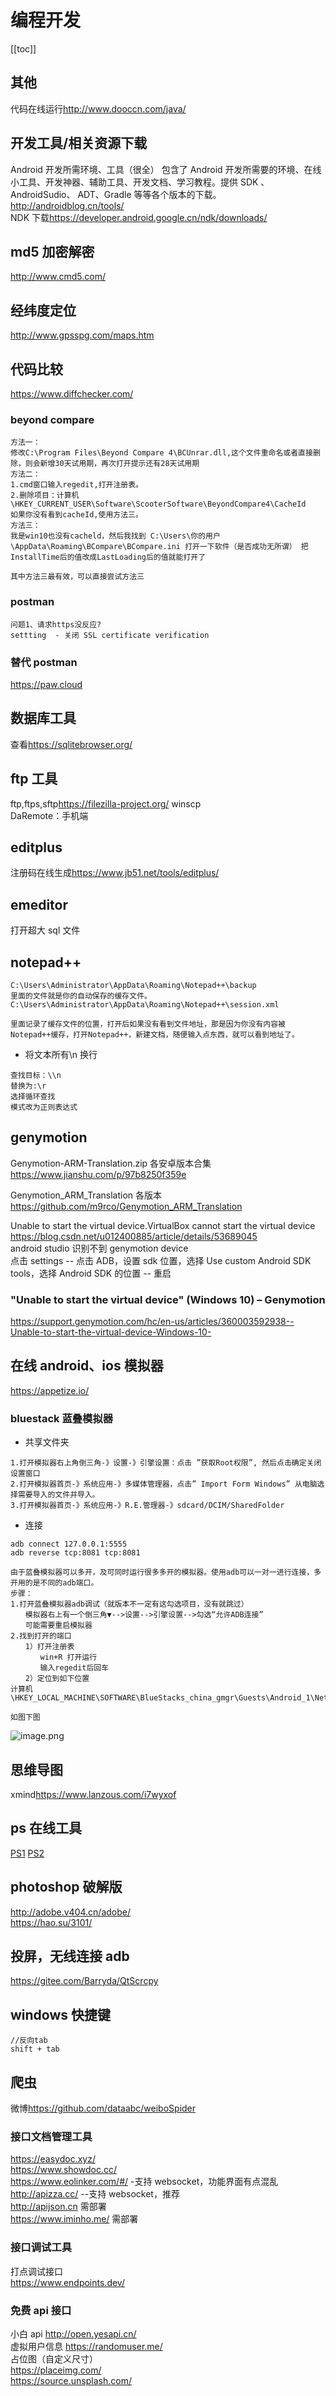 # 编程开发

[[toc]]

## 其他

代码在线运行<http://www.dooccn.com/java/>

## 开发工具/相关资源下载

Android 开发所需环境、工具（很全）
包含了 Android 开发所需要的环境、在线小工具、开发神器、辅助工具、开发文档、学习教程。提供 SDK 、AndroidSudio、 ADT、Gradle 等等各个版本的下载。  
<http://androidblog.cn/tools/>  
NDK 下载<https://developer.android.google.cn/ndk/downloads/>

## md5 加密解密

<http://www.cmd5.com/>

## 经纬度定位

<http://www.gpsspg.com/maps.htm>

## 代码比较

<https://www.diffchecker.com/>

### beyond compare

```
方法一：
修改C:\Program Files\Beyond Compare 4\BCUnrar.dll,这个文件重命名或者直接删除，则会新增30天试用期，再次打开提示还有28天试用期
方法二：
1.cmd窗口输入regedit,打开注册表。
2.删除项目：计算机\HKEY_CURRENT_USER\Software\ScooterSoftware\BeyondCompare4\CacheId
如果你没有看到cacheId,使用方法三。
方法三：
我是win10也没有cacheld，然后我找到 C:\Users\你的用户\AppData\Roaming\BCompare\BCompare.ini 打开一下软件（是否成功无所谓） 把InstallTime后的值改成LastLoading后的值就能打开了

其中方法三最有效，可以直接尝试方法三
```

### postman

```
问题1、请求https没反应?
settting  - 关闭 SSL certificate verification
```

### 替代 postman

<https://paw.cloud>

## 数据库工具

查看<https://sqlitebrowser.org/>

## ftp 工具

ftp,ftps,sftp<https://filezilla-project.org/>
winscp  
DaRemote：手机端

## editplus

注册码在线生成<https://www.jb51.net/tools/editplus/>

## emeditor

打开超大 sql 文件

## notepad++

```
C:\Users\Administrator\AppData\Roaming\Notepad++\backup
里面的文件就是你的自动保存的缓存文件。
C:\Users\Administrator\AppData\Roaming\Notepad++\session.xml

里面记录了缓存文件的位置，打开后如果没有看到文件地址，那是因为你没有内容被Notepad++缓存，打开Notepad++，新建文档，随便输入点东西，就可以看到地址了。
```

- 将文本所有\n 换行

```
查找目标：\\n
替换为:\r
选择循环查找
模式改为正则表达式

```

## genymotion

Genymotion-ARM-Translation.zip 各安卓版本合集  
<https://www.jianshu.com/p/97b8250f359e>

Genymotion_ARM_Translation 各版本  
<https://github.com/m9rco/Genymotion_ARM_Translation>

Unable to start the virtual device.VirtualBox cannot start the virtual device  
<https://blog.csdn.net/u012400885/article/details/53689045>  
android studio 识别不到 genymotion device  
点击 settings -- 点击 ADB，设置 sdk 位置，选择 Use custom Android SDK tools，选择 Android SDK 的位置 -- 重启

### "Unable to start the virtual device" (Windows 10) – Genymotion

<https://support.genymotion.com/hc/en-us/articles/360003592938--Unable-to-start-the-virtual-device-Windows-10->

## 在线 android、ios 模拟器

<https://appetize.io/>

### bluestack 蓝叠模拟器

- 共享文件夹

```
1.打开模拟器右上角倒三角-》设置-》引擎设置：点击 ”获取Root权限”, 然后点击确定关闭设置窗口
2.打开模拟器首页-》系统应用-》多媒体管理器，点击” Import Form Windows” 从电脑选择需要导入的文件并导入。
3.打开模拟器首页-》系统应用-》R.E.管理器-》sdcard/DCIM/SharedFolder
```

- 连接

```
adb connect 127.0.0.1:5555
adb reverse tcp:8081 tcp:8081

由于蓝叠模拟器可以多开，及可同时运行很多多开的模拟器。使用adb可以一对一进行连接，多开用的是不同的adb端口。
步骤：
1.打开蓝叠模拟器adb调试（就版本不一定有这勾选项目，没有就跳过）
　　模拟器右上有一个倒三角▼-->设置-->引擎设置-->勾选“允许ADB连接”
　　可能需要重启模拟器
2.找到打开的端口
　　1）打开注册表
　　　　win+R 打开运行
　　　　输入regedit后回车
　　2）定位到如下位置
计算机\HKEY_LOCAL_MACHINE\SOFTWARE\BlueStacks_china_gmgr\Guests\Android_1\Network\0

如图下图
```

![image.png](../../img/20230802162249.png)

## 思维导图

xmind<https://www.lanzous.com/i7wyxof>

## ps 在线工具

[PS1](https://toolwa.com/ps/)
[PS2](https://ps.gaoding.com/#/)

## photoshop 破解版

<http://adobe.v404.cn/adobe/>  
<https://hao.su/3101/>

## 投屏，无线连接 adb

<https://gitee.com/Barryda/QtScrcpy>

## windows 快捷键

```
//反向tab
shift + tab
```

## 爬虫

微博<https://github.com/dataabc/weiboSpider>

### 接口文档管理工具

<https://easydoc.xyz/>  
<https://www.showdoc.cc/>  
<https://www.eolinker.com/#/> -支持 websocket，功能界面有点混乱  
<http://apizza.cc/> --支持 websocket，推荐  
<http://apijson.cn> 需部署  
<https://www.iminho.me/> 需部署

### 接口调试工具

打点调试接口  
<https://www.endpoints.dev/>

### 免费 api 接口

小白 api
<http://open.yesapi.cn/>  
虚拟用户信息
<https://randomuser.me/>  
占位图（自定义尺寸）  
<https://placeimg.com/>  
<https://source.unsplash.com/>
